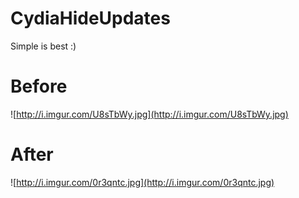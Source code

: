 # CydiaHideUpdates  
Simple is best :)
# Before
![http://i.imgur.com/U8sTbWy.jpg](http://i.imgur.com/U8sTbWy.jpg)
# After
![http://i.imgur.com/0r3qntc.jpg](http://i.imgur.com/0r3qntc.jpg)